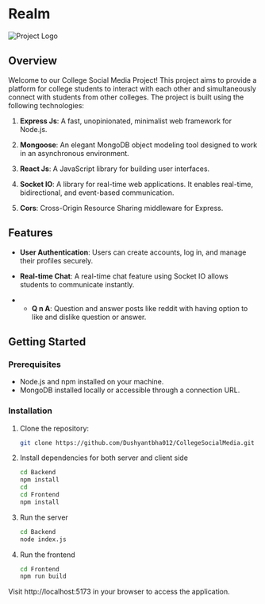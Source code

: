 # Realm

![Project Logo](https://media.sproutsocial.com/uploads/2023/09/12-ways-to-use-social-media-for-education-V2-FINAL.svg)

## Overview

Welcome to our College Social Media Project! This project aims to provide a platform for college students to interact with each other and simultaneously connect with students from other colleges. The project is built using the following technologies:

1. **Express Js**: A fast, unopinionated, minimalist web framework for Node.js.

2. **Mongoose**: An elegant MongoDB object modeling tool designed to work in an asynchronous environment.

3. **React Js**: A JavaScript library for building user interfaces.

4. **Socket IO**: A library for real-time web applications. It enables real-time, bidirectional, and event-based communication.

5. **Cors**: Cross-Origin Resource Sharing middleware for Express.

## Features

- **User Authentication**: Users can create accounts, log in, and manage their profiles securely.

- **Real-time Chat**: A real-time chat feature using Socket IO allows students to communicate instantly.
- - **Q n A**: Question and answer posts like reddit with having option to like and dislike question or answer.

## Getting Started

### Prerequisites

- Node.js and npm installed on your machine.
- MongoDB installed locally or accessible through a connection URL.

### Installation

1. Clone the repository:

   ```bash
   git clone https://github.com/Dushyantbha012/CollegeSocialMedia.git

2. Install dependencies for both server and client side
   ```bash
   cd Backend
   npm install
   cd
   cd Frontend
   npm install

3. Run the server
   ```bash
   cd Backend
   node index.js

4. Run the frontend
   ```bash
   cd Frontend
   npm run build
Visit http://localhost:5173 in your browser to access the application.



